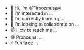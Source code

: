 - 👋 Hi, I’m @Firoozmusavi
- 👀 I’m interested in ...
- 🌱 I’m currently learning ...
- 💞️ I’m looking to collaborate on ...
- 📫 How to reach me ...
- 😄 Pronouns: ...
- ⚡ Fun fact: ...

<!---
Firoozmusavi/Firoozmusavi is a ✨ special ✨ repository because its `README.md` (this file) appears on your GitHub profile.
You can click the Preview link to take a look at your changes.
--->
